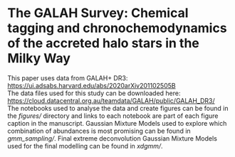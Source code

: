 # The GALAH Survey: Chemical tagging and chronochemodynamics of the accreted halo stars in the Milky Way

This paper uses data from GALAH+ DR3: https://ui.adsabs.harvard.edu/abs/2020arXiv201102505B  
The data files used for this study can be downloaded here: https://cloud.datacentral.org.au/teamdata/GALAH/public/GALAH_DR3/  
The notebooks used to analyse the data and create figures can be found in the *figures/* directory and links to each notebook are part of each figure caption in the manuscript. 
Gaussian Mixture Models used to explore which combination of abundances is most promising can be found in *gmm_sampling/*.
Final extreme deconvolution Gaussian Mixture Models used for the final modelling can be found in *xdgmm/*.